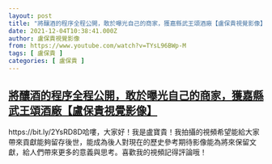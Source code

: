 ```yaml
---
layout: post
title: "將釀酒的程序全程公開，敢於曝光自己的商家，獲嘉縣武王頌酒廠【盧保貴視覺影像】"
date: 2021-12-04T10:38:41.000Z
author: 盧保貴視覺影像
from: https://www.youtube.com/watch?v=TYsL96BWp-M
tags: [ 盧保貴 ]
categories: [ 盧保貴 ]
---
```

<!--1638614321000-->
[將釀酒的程序全程公開，敢於曝光自己的商家，獲嘉縣武王頌酒廠【盧保貴視覺影像】](https://www.youtube.com/watch?v=TYsL96BWp-M)
------

<div>
https://bit.ly/2YsRD8D哈嘍，大家好！我是盧寶貴！我拍攝的視頻希望能給大家帶來貢獻能夠留存後世，能成為後人對現在的歷史參考期待影像能為將來保留文獻，給人們帶來更多的意義與思考。喜歡我的視頻記得評論哦！
</div>
